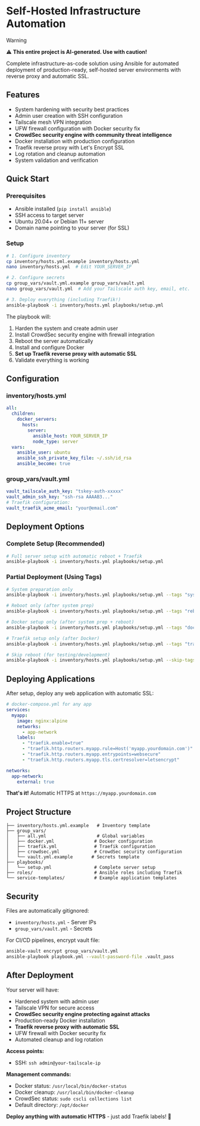 # Self-Hosted Infrastructure Automation

> [!WARNING] 
> ⚠️ **This entire project is AI-generated. Use with caution!**

Complete infrastructure-as-code solution using Ansible for automated deployment of production-ready, self-hosted server environments with reverse proxy and automatic SSL.

## Features

- System hardening with security best practices
- Admin user creation with SSH configuration
- Tailscale mesh VPN integration
- UFW firewall configuration with Docker security fix
- **CrowdSec security engine with community threat intelligence**
- Docker installation with production configuration
- Traefik reverse proxy with Let's Encrypt SSL
- Log rotation and cleanup automation
- System validation and verification

## Quick Start

### Prerequisites

- Ansible installed (`pip install ansible`)
- SSH access to target server
- Ubuntu 20.04+ or Debian 11+ server
- Domain name pointing to your server (for SSL)

### Setup

```bash
# 1. Configure inventory
cp inventory/hosts.yml.example inventory/hosts.yml
nano inventory/hosts.yml  # Edit YOUR_SERVER_IP

# 2. Configure secrets
cp group_vars/vault.yml.example group_vars/vault.yml
nano group_vars/vault.yml  # Add your Tailscale auth key, email, etc.

# 3. Deploy everything (including Traefik!)
ansible-playbook -i inventory/hosts.yml playbooks/setup.yml
```

The playbook will:
1. Harden the system and create admin user
2. Install CrowdSec security engine with firewall integration
3. Reboot the server automatically
4. Install and configure Docker
5. **Set up Traefik reverse proxy with automatic SSL**
6. Validate everything is working

## Configuration

### inventory/hosts.yml
```yaml
all:
  children:
    docker_servers:
      hosts:
        server:
          ansible_host: YOUR_SERVER_IP
          node_type: server
  vars:
    ansible_user: ubuntu
    ansible_ssh_private_key_file: ~/.ssh/id_rsa
    ansible_become: true
```

### group_vars/vault.yml
```yaml
vault_tailscale_auth_key: "tskey-auth-xxxxx"
vault_admin_ssh_key: "ssh-rsa AAAAB3..."
# Traefik configuration:
vault_traefik_acme_email: "your@email.com"
```

## Deployment Options

### Complete Setup (Recommended)
```bash
# Full server setup with automatic reboot + Traefik
ansible-playbook -i inventory/hosts.yml playbooks/setup.yml
```

### Partial Deployment (Using Tags)
```bash
# System preparation only
ansible-playbook -i inventory/hosts.yml playbooks/setup.yml --tags "system_preparation"

# Reboot only (after system prep)
ansible-playbook -i inventory/hosts.yml playbooks/setup.yml --tags "reboot"

# Docker setup only (after system prep + reboot)
ansible-playbook -i inventory/hosts.yml playbooks/setup.yml --tags "docker_setup"

# Traefik setup only (after Docker)
ansible-playbook -i inventory/hosts.yml playbooks/setup.yml --tags "traefik_setup"

# Skip reboot (for testing/development)
ansible-playbook -i inventory/hosts.yml playbooks/setup.yml --skip-tags "reboot"
```

## Deploying Applications

After setup, deploy any web application with automatic SSL:

```yaml
# docker-compose.yml for any app
services:
  myapp:
    image: nginx:alpine
    networks:
      - app-network
    labels:
      - "traefik.enable=true"
      - "traefik.http.routers.myapp.rule=Host('myapp.yourdomain.com')"
      - "traefik.http.routers.myapp.entrypoints=websecure"
      - "traefik.http.routers.myapp.tls.certresolver=letsencrypt"

networks:
  app-network:
    external: true
```

**That's it!** Automatic HTTPS at `https://myapp.yourdomain.com`

## Project Structure

```
├── inventory/hosts.yml.example   # Inventory template
├── group_vars/
│   ├── all.yml                   # Global variables
│   ├── docker.yml               # Docker configuration
│   ├── traefik.yml              # Traefik configuration
│   ├── crowdsec.yml             # CrowdSec security configuration
│   └── vault.yml.example       # Secrets template
├── playbooks/
│   └── setup.yml                # Complete server setup
├── roles/                       # Ansible roles including Traefik
└── service-templates/           # Example application templates
```

## Security

Files are automatically gitignored:
- `inventory/hosts.yml` - Server IPs
- `group_vars/vault.yml` - Secrets

For CI/CD pipelines, encrypt vault file:
```bash
ansible-vault encrypt group_vars/vault.yml
ansible-playbook playbook.yml --vault-password-file .vault_pass
```

## After Deployment

Your server will have:
- Hardened system with admin user
- Tailscale VPN for secure access
- **CrowdSec security engine protecting against attacks**
- Production-ready Docker installation
- **Traefik reverse proxy with automatic SSL**
- UFW firewall with Docker security fix
- Automated cleanup and log rotation

**Access points:**
- SSH: `ssh admin@your-tailscale-ip`

**Management commands:**
- Docker status: `/usr/local/bin/docker-status`
- Docker cleanup: `/usr/local/bin/docker-cleanup`
- CrowdSec status: `sudo cscli collections list`
- Default directory: `/opt/docker`

**Deploy anything with automatic HTTPS** - just add Traefik labels! 🚀
